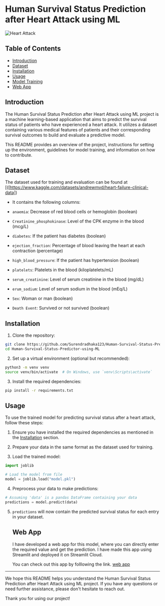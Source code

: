 # Human Survival Status Prediction after Heart Attack using ML

![Heart Attack]([[https://example.com/path/to/heart-attack-image.png](https://www.google.com/url?sa=i&url=https%3A%2F%2Fen.wikipedia.org%2Fwiki%2FMyocardial_infarction&psig=AOvVaw26xebCvHNUKH6kePOm_A8i&ust=1690182286575000&source=images&cd=vfe&opi=89978449&ved=0CBEQjRxqFwoTCJD4_fmhpIADFQAAAAAdAAAAABAE)](https://www.istockphoto.com/photo/heart-attack-concept-gm1128931450-298046977))

## Table of Contents

- [Introduction](#introduction)
- [Dataset](#dataset)
- [Installation](#installation)
- [Usage](#usage)
- [Model Training](#model-training)
- [Web App](#web-app)

## Introduction

The Human Survival Status Prediction after Heart Attack using ML project is a machine learning-based application that aims to predict the survival status of patients who have experienced a heart attack. It utilizes a dataset containing various medical features of patients and their corresponding survival outcomes to build and evaluate a predictive model.

This README provides an overview of the project, instructions for setting up the environment, guidelines for model training, and information on how to contribute.

## Dataset

The dataset used for training and evaluation can be found at [([https://www.kaggle.com/datasets/andrewmvd/heart-failure-clinical-data])
- It contains the following columns:

- `anaemia`: Decrease of red blood cells or hemoglobin (boolean)
- `Creatinine_phosphokinase`: Level of the CPK enzyme in the blood (mcg/L)
- `diabetes`: If the patient has diabetes (boolean)
- `ejection_fraction`: Percentage of blood leaving the heart at each contraction (percentage)
- `high_blood_pressure`: If the patient has hypertension (boolean)
- `platelets`: Platelets in the blood (kiloplatelets/mL)
- `serum_creatinine`: Level of serum creatinine in the blood (mg/dL)
- `erum_sodium`: Level of serum sodium in the blood (mEq/L)
- `Sex`: Woman or man (boolean)
- `Death Event`: Survived or not survived (boolean)
  
## Installation

1. Clone the repository:

```bash
git clone https://github.com/Surendradhaka123/Human-Survival-Status-Predictor-using-ML.git
cd Human-Survival-Status-Predictor-using-ML
```

2. Set up a virtual environment (optional but recommended):

```bash
python3 -m venv venv
source venv/bin/activate  # On Windows, use `venv\Scripts\activate`
```

3. Install the required dependencies:

```bash
pip install -r requirements.txt
```

## Usage

To use the trained model for predicting survival status after a heart attack, follow these steps:

1. Ensure you have installed the required dependencies as mentioned in the [Installation](#installation) section.

2. Prepare your data in the same format as the dataset used for training.

3. Load the trained model:

```python
import joblib

# Load the model from file
model = joblib.load("model.pkl")
```

4. Preprocess your data to make predictions:

```python
# Assuming 'data' is a pandas DataFrame containing your data
predictions = model.predict(data)
```

5. `predictions` will now contain the predicted survival status for each entry in your dataset.

   ## Web App

   I have developed a web app for this model, where you can directly enter the required value and get the prediction. I have made this app using Streamlit and deployed it on Streamlit Cloud.

   You can check out this app by folllowing the link. [web app](https://surendradhaka123-ml-projects-app-k56xaz.streamlit.app/)

---

We hope this README helps you understand the Human Survival Status Prediction after Heart Attack using ML project. If you have any questions or need further assistance, please don't hesitate to reach out.

Thank you for using our project!
